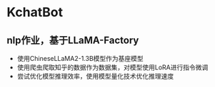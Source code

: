 # KchatBot
nlp作业，基于LLaMA-Factory
---
* 使用ChineseLLaMA2-1.3B模型作为基座模型
* 使用爬虫爬取知乎的数据作为数据集，对模型使用LoRA进行指令微调
* 尝试优化模型推理效率，使用模型量化技术优化推理速度
